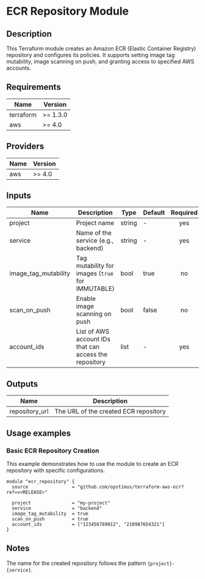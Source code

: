 # ECR Repository Module

## Description

This Terraform module creates an Amazon ECR (Elastic Container Registry) repository and configures its policies. It supports setting image tag mutability, image scanning on push, and granting access to specified AWS accounts.

## Requirements

| Name      | Version   |
|-----------|-----------|
| terraform | >= 1.3.0  |
| aws       | >= 4.0    |

## Providers

| Name | Version |
|------|---------|
| aws  | >= 4.0  |

## Inputs

| Name                | Description                                          | Type   | Default | Required |
|---------------------|------------------------------------------------------|--------|---------|:--------:|
| project             | Project name                                        | string | -       |   yes    |
| service             | Name of the service (e.g., backend)                 | string | -       |   yes    |
| image_tag_mutability | Tag mutability for images (`true` for IMMUTABLE)    | bool   | true    |    no    |
| scan_on_push        | Enable image scanning on push                       | bool   | false   |    no    |
| account_ids         | List of AWS account IDs that can access the repository | list   | -       |   yes    |

## Outputs

| Name           | Description                           |
|----------------|---------------------------------------|
| repository_url | The URL of the created ECR repository  |

## Usage examples

### Basic ECR Repository Creation

This example demonstrates how to use the module to create an ECR repository with specific configurations.

```hcl
module "ecr_repository" {
  source                = "github.com/opstimus/terraform-aws-ecr?ref=v<RELEASE>"
  
  project               = "my-project"
  service               = "backend"
  image_tag_mutability  = true
  scan_on_push          = true
  account_ids           = ["123456789012", "210987654321"]
}
```

## Notes

The name for the created repository follows the pattern `{project}-{service}`.
